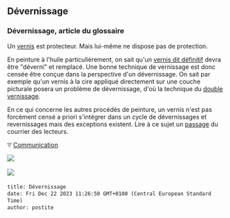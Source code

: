 ## Dévernissage
### Dévernissage, article du glossaire
 Un [vernis](vernis.html) est protecteur. Mais lui-même ne dispose pas de protection.

En peinture à l'huile particulièrement, on sait qu'un [vernis dit définitif](vernisdefinitifs.html) devra être "déverni" et remplacé. Une bonne technique de vernissage est donc censée être conçue dans la perspective d'un dévernissage. On sait par exemple qu'un vernis à la cire appliqué directement sur une couche picturale posera un problème de dévernissage, d'où la technique du [double vernissage](vernisdefinitifs.html#doublevernissage).

En ce qui concerne les autres procédés de peinture, un vernis n'est pas forcément censé a priori s'intégrer dans un cycle de dévernissages et revernissages mais des exceptions existent. Lire à ce sujet un [passage](courrierdeslecteurs2010b190.html#20100616rd2devern) du courrier des lecteurs.



![](images/flechebas.gif) [Communication](http://www.artrealite.com/annonceurs.htm) 

[![](https://cbonvin.fr/sites/regie.artrealite.com/visuels/campagne1.png)](index-2.html#20131014)

![](https://cbonvin.fr/sites/regie.artrealite.com/visuels/campagne2.png)
```
title: Dévernissage
date: Fri Dec 22 2023 11:26:50 GMT+0100 (Central European Standard Time)
author: postite
```
